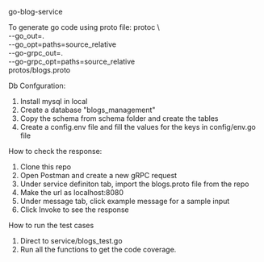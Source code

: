 go-blog-service

To generate go code using proto file:
protoc \                         
--go_out=. \
--go_opt=paths=source_relative \
--go-grpc_out=. \
--go-grpc_opt=paths=source_relative \
protos/blogs.proto

Db Confguration:
1) Install mysql in local
2) Create a database "blogs_management"
3) Copy the schema from schema folder and create the tables 
4) Create a config.env file and fill the values for the keys in config/env.go file 

How to check the response: 
1) Clone this repo 
2) Open Postman and create a new gRPC request 
3) Under service definiton tab, import the blogs.proto file from the repo 
4) Make the url as localhost:8080 
5) Under message tab, click example message for a sample input 
6) Click Invoke to see the response

How to run the test cases
1) Direct to service/blogs_test.go
2) Run all the functions to get the code coverage.

